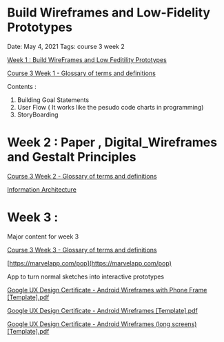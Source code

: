 # Build Wireframes and Low-Fidelity Prototypes

Date: May 4, 2021
Tags: course 3 week 2

[Week 1 : Build WireFrames and Low Feditility Prototypes ](Week%201%20Build%20WireFrames%20and%20Low%20Feditility%20Prototy%20a2fc4302693949589d5d4c2cea472807.md)

[Course 3 Week 1 - Glossary of terms and definitions](https://docs.google.com/document/d/13eLZ5hJA9PV2AdhdOXHemCVQdi9VXyB_-g4rVAXYQ5A/edit?usp=sharing&resourcekey=0--hKn1fuGkLIDNVgQ2noOoA)

Contents : 

1. Building Goal Statements  
2. User Flow ( It works like the pesudo code charts in programming)
3. StoryBoarding 

# Week 2 : Paper , Digital_Wireframes and Gestalt Principles

[Course 3 Week 2 - Glossary of terms and definitions](https://docs.google.com/document/d/1NT2lYz2Xi6YcBy9P4OyjCxCjAHetvU7EVXHAb1Lqg78/edit?resourcekey=0-w20cMnpORFifdt6NP5TWXQ)

[Information Architecture ](Information%20Architecture%20bcb1792598da4c8dbba3569b5a3128ac.md)

# Week 3 :

Major content for week 3 

[Course 3 Week 3 - Glossary of terms and definitions](https://docs.google.com/document/d/1kQ7vN1e3XEt7rQiFdWFl79VnA4ObdNsdcd8DxcsxzZI/edit?resourcekey=0-8DTraugiyah24tQSxqMY2A)

[https://marvelapp.com/pop](https://marvelapp.com/pop) 

App to turn normal sketches into interactive prototypes

[Google UX Design Certificate - Android Wireframes with Phone Frame [Template].pdf](https://drive.google.com/file/d/1ot_E9DJ9EYkhvtkxp90mRv_4c9hK1G93/view)

[Google UX Design Certificate - Android Wireframes [Template].pdf](https://drive.google.com/file/d/1_cicMwN0Y-w0Jw-BZReyUjTUVZJGGkIX/view)

[Google UX Design Certificate - Android Wireframes (long screens) [Template].pdf](https://drive.google.com/file/d/1BYRWJdnjW_K9fly2zY0PHKEgMIKc7y4F/view)